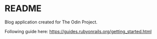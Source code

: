 # README

Blog application created for The Odin Project.

Following guide here:
https://guides.rubyonrails.org/getting_started.html
